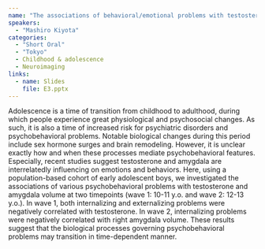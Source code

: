 ```yaml
---
name: "The associations of behavioral/emotional problems with testosterone and amygdala volume in early adolescent boys"
speakers:
  - "Mashiro Kiyota"
categories:
  - "Short Oral"
  - "Tokyo"
  - Childhood & adolescence
  - Neuroimaging
links:
  - name: Slides
    file: E3.pptx
---
```


Adolescence is a time of transition from childhood to adulthood, during which people experience great physiological and psychosocial changes. As such, it is also a time of increased risk for psychiatric disorders and psychobehavioral problems. Notable biological changes during this period include sex hormone surges and brain remodeling. However, it is unclear exactly how and when these processes mediate psychobehavioral features. Especially, recent studies suggest testosterone and amygdala are interrelatedly influencing on emotions and behaviors. Here, using a population-based cohort of early adolescent boys, we investigated the associations of various psychobehavioral problems with testosterone and amygdala volume at two timepoints (wave 1: 10-11 y.o. and wave 2: 12-13 y.o.). In wave 1, both internalizing and externalizing problems were negatively correlated with testosterone. In wave 2, internalizing problems were negatively correlated with right amygdala volume. These results suggest that the biological processes governing psychobehavioral problems may transition in time-dependent manner.

